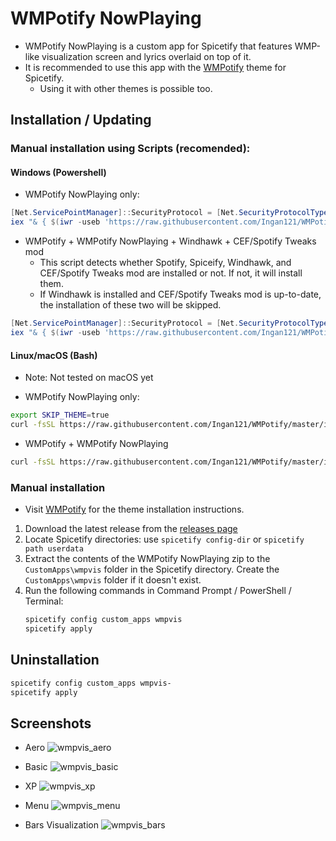 # WMPotify NowPlaying
* WMPotify NowPlaying is a custom app for Spicetify that features WMP-like visualization screen and lyrics overlaid on top of it.
* It is recommended to use this app with the [WMPotify](https://github.com/Ingan121/WMPotify) theme for Spicetify.
    * Using it with other themes is possible too.

## **Installation** / Updating

### **Manual installation using Scripts (recomended):**

#### **Windows (Powershell)**

* WMPotify NowPlaying only:
```powershell
[Net.ServicePointManager]::SecurityProtocol = [Net.SecurityProtocolType]::Tls12
iex "& { $(iwr -useb 'https://raw.githubusercontent.com/Ingan121/WMPotify/master/installer/install.ps1') } -Install @('wmpvis')"
```

* WMPotify + WMPotify NowPlaying + Windhawk + CEF/Spotify Tweaks mod
    * This script detects whether Spotify, Spiceify, Windhawk, and CEF/Spotify Tweaks mod are installed or not. If not, it will install them.
    * If Windhawk is installed and CEF/Spotify Tweaks mod is up-to-date, the installation of these two will be skipped.

```powershell
[Net.ServicePointManager]::SecurityProtocol = [Net.SecurityProtocolType]::Tls12
iex "& { $(iwr -useb 'https://raw.githubusercontent.com/Ingan121/WMPotify/master/installer/install.ps1') }"
```

#### **Linux/macOS (Bash)**

* Note: Not tested on macOS yet

* WMPotify NowPlaying only:
```bash
export SKIP_THEME=true
curl -fsSL https://raw.githubusercontent.com/Ingan121/WMPotify/master/installer/install.sh | sh
```

* WMPotify + WMPotify NowPlaying
```bash
curl -fsSL https://raw.githubusercontent.com/Ingan121/WMPotify/master/installer/install.sh | sh
```

### **Manual installation**
* Visit [WMPotify](https://github.com/Ingan121/WMPotify) for the theme installation instructions.

1. Download the latest release from the [releases page](https://github.com/Ingan121/WMPotify/releases)
2. Locate Spicetify directories: use `spicetify config-dir` or `spicetify path userdata`
3. Extract the contents of the WMPotify NowPlaying zip to the `CustomApps\wmpvis` folder in the Spicetify directory. Create the `CustomApps\wmpvis` folder if it doesn't exist.
4. Run the following commands in Command Prompt / PowerShell / Terminal:
    ```cmd
    spicetify config custom_apps wmpvis
    spicetify apply
    ```

## **Uninstallation**
```cmd
spicetify config custom_apps wmpvis-
spicetify apply
```

## Screenshots

* Aero
![wmpvis_aero](wmpvis/screenshots/wmpvis_aero.png)

* Basic
![wmpvis_basic](wmpvis/screenshots/wmpvis_basic.png)

* XP
![wmpvis_xp](wmpvis/screenshots/wmpvis_xp.png)

* Menu
![wmpvis_menu](wmpvis/screenshots/wmpvis_menu_xp.png)

* Bars Visualization
![wmpvis_bars](wmpvis/screenshots/wmpvis_bars_xp.png)
